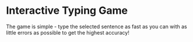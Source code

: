 # Interactive Typing Game

The game is simple - type the selected sentence as fast as you can with as little errors as possible to get the highest accuracy!
